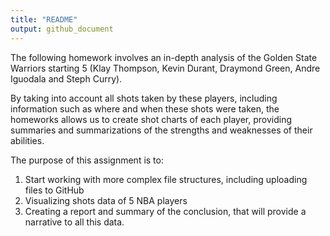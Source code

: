 ```yaml
---
title: "README"
output: github_document
---
```


The following homework involves an in-depth analysis of the Golden State Warriors starting 5 (Klay Thompson, Kevin Durant, Draymond Green, Andre Iguodala and Steph Curry).

By taking into account all shots taken by these players, including information such as where and when these shots were taken, the homeworks allows us to create shot charts of each player, providing summaries and summarizations of the strengths and weaknesses of their abilities.

The purpose of this assignment is to:
  1) Start working with more complex file structures, including uploading files to GitHub
  2) Visualizing shots data of 5 NBA players
  3) Creating a report and summary of the conclusion, that will provide a narrative to all this data.